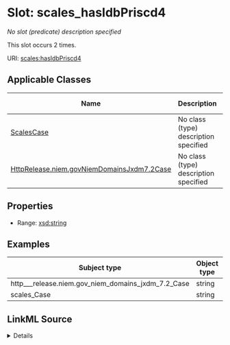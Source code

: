 

# Slot: scales_hasIdbPriscd4


_No slot (predicate) description specified_






This slot occurs 2 times.


URI: [scales:hasIdbPriscd4](http://schemas.scales-okn.org/rdf/scales#hasIdbPriscd4)



<!-- no inheritance hierarchy -->





## Applicable Classes

| Name | Description | Modifies Slot |
| --- | --- | --- |
| [ScalesCase](../classes/ScalesCase.md) | No class (type) description specified |  yes  |
| [HttpRelease.niem.govNiemDomainsJxdm7.2Case](../classes/HttpRelease.niem.govNiemDomainsJxdm7.2Case.md) | No class (type) description specified |  yes  |







## Properties

* Range: [xsd:string](http://www.w3.org/2001/XMLSchema#string)






## Examples

| Subject type | Object type | Example subject | Example object | Occurrences |
| --- | --- | --- | --- | --- |
| http___release.niem.gov_niem_domains_jxdm_7.2_Case | string | scales:/CaseCriminal | -8 | 2 |
| scales_Case | string | scales:/CaseCriminal | -8 | 2 |




## LinkML Source

<details>

```yaml
name: scales_hasIdbPriscd4
annotations:
  count:
    tag: count
    value: 2
description: No slot (predicate) description specified
examples:
- object:
    example_object: '-8'
    example_object_type: string
    example_predicate: scales:hasIdbPriscd4
    example_subject: scales:/CaseCriminal
    example_subject_type: http___release.niem.gov_niem_domains_jxdm_7.2_Case
- object:
    example_object: '-8'
    example_object_type: string
    example_predicate: scales:hasIdbPriscd4
    example_subject: scales:/CaseCriminal
    example_subject_type: scales_Case
from_schema: scales-kg
rank: 1000
slot_uri: scales:hasIdbPriscd4
alias: scales_hasIdbPriscd4
domain_of:
- http___release.niem.gov_niem_domains_jxdm_7.2_Case
- scales_Case
range: string

```
</details>
